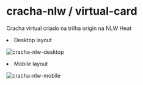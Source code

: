 # cracha-nlw / virtual-card
Cracha virtual criado na trilha origin na NLW Heat

<li>Desktop layout</li>

![cracha-nlw-desktop](https://user-images.githubusercontent.com/93561196/207922922-4662ced5-64e1-4284-acc9-a60812148bee.PNG)

<li>Mobile layout</li>

![cracha-nlw-mobile](https://user-images.githubusercontent.com/93561196/207922955-15d60b19-052c-4a68-a791-8c53de6b7c71.PNG)
